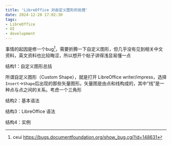 ```yaml
---
title: 'LibreOffice 对自定义图形的处理'
date: 2024-12-20 17:02:30
tags:
- LibreOffice
- UI
- development
---
```


事情的起因是修一个bug[^2]，需要折腾一下自定义图形，但几乎没有见到相关中文资料，英文资料也比较晦涩，所以想开个帖子讲得浅显易懂一点

结构1：自定义图形总括

所谓自定义图形（Custom Shape），就是打开 LibreOffice writer/impress，选择`Insert`->`Shape`后出现的那些矢量图形。矢量图是由点和线构成的，其中“线”是一种点与点之间的关系。考虑一个三角形
<canvas id="tutorial" width="150" height="150"></canvas>


结构2：基本语法

结构3：LibreOffice 语法

结构4：实例

[^2]: ceui https://bugs.documentfoundation.org/show_bug.cgi?id=148631